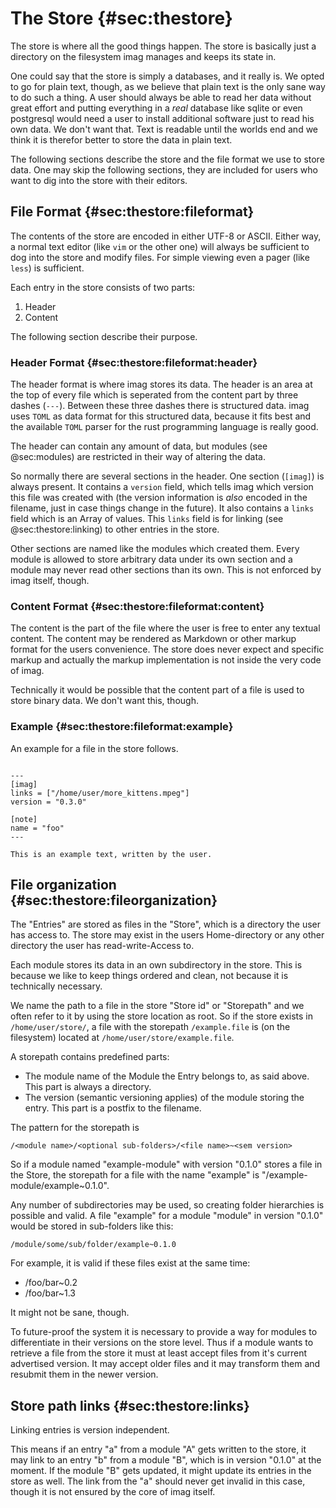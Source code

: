 # The Store {#sec:thestore}

The store is where all the good things happen.
The store is basically just a directory on the filesystem imag manages and keeps
its state in.

One could say that the store is simply a databases, and it really is. We opted
to go for plain text, though, as we believe that plain text is the only sane way
to do such a thing.
A user should always be able to read her data without great effort and putting
everything in a _real_ database like sqlite or even postgresql would need a user
to install additional software just to read his own data. We don't want that.
Text is readable until the worlds end and we think it is therefor better to
store the data in plain text.

The following sections describe the store and the file format we use to store
data. One may skip the following sections, they are included for users who want
to dig into the store with their editors.

## File Format {#sec:thestore:fileformat}

The contents of the store are encoded in either UTF-8 or ASCII. Either way, a
normal text editor (like `vim` or the other one) will always be sufficient to
dog into the store and modify files. For simple viewing even a pager (like
`less`) is sufficient.

Each entry in the store consists of two parts:

1. Header
1. Content

The following section describe their purpose.

### Header Format {#sec:thestore:fileformat:header}

The header format is where imag stores its data. The header is an area at the
top of every file which is seperated from the content part by three dashes
(`---`). Between these three dashes there is structured data. imag uses `TOML`
as data format for this structured data, because it fits best and the available
`TOML` parser for the rust programming language is really good.

The header can contain any amount of data, but modules (see @sec:modules) are
restricted in their way of altering the data.

So normally there are several sections in the header. One section (`[imag]`) is
always present. It contains a `version` field, which tells imag which version
this file was created with (the version information is _also_ encoded in the
filename, just in case things change in the future). It also contains a `links`
field which is an Array of values. This `links` field is for linking (see
@sec:thestore:linking) to other entries in the store.

Other sections are named like the modules which created them. Every module is
allowed to store arbitrary data under its own section and a module may never
read other sections than its own. This is not enforced by imag itself, though.

### Content Format {#sec:thestore:fileformat:content}

The content is the part of the file where the user is free to enter any textual
content. The content may be rendered as Markdown or other markup format for the
users convenience. The store does never expect and specific markup and actually
the markup implementation is not inside the very code of imag.

Technically it would be possible that the content part of a file is used to
store binary data. We don't want this, though.

### Example {#sec:thestore:fileformat:example}

An example for a file in the store follows.

```text

---
[imag]
links = ["/home/user/more_kittens.mpeg"]
version = "0.3.0"

[note]
name = "foo"
---

This is an example text, written by the user.

```

## File organization {#sec:thestore:fileorganization}

The "Entries" are stored as files in the "Store", which is a directory the
user has access to.  The store may exist in the users Home-directory or any
other directory the user has read-write-Access to.

Each module stores its data in an own subdirectory in the store. This is because
we like to keep things ordered and clean, not because it is technically
necessary.

We name the path to a file in the store "Store id" or "Storepath" and we often
refer to it by using the store location as root.
So if the store exists in `/home/user/store/`, a file with the storepath
`/example.file` is (on the filesystem) located at
`/home/user/store/example.file`.

A storepath contains predefined parts:

* The module name of the Module the Entry belongs to, as said above.
  This part is always a directory.
* The version (semantic versioning applies) of the module storing the entry.
  This part is a postfix to the filename.

The pattern for the storepath is

```
/<module name>/<optional sub-folders>/<file name>~<sem version>
```

So if a module named "example-module" with version "0.1.0" stores a file in the
Store, the storepath for a file with the name "example" is
"/example-module/example~0.1.0".

Any number of subdirectories may be used, so creating folder hierarchies is
possible and valid. A file "example" for a module "module" in version "0.1.0"
would be stored in sub-folders like this:

```
/module/some/sub/folder/example~0.1.0
```

For example, it is valid if these files exist at the same time:

* /foo/bar~0.2
* /foo/bar~1.3

It might not be sane, though.

To future-proof the system it is necessary to provide a way for modules to
differentiate in their versions on the store level. Thus if a module wants to
retrieve a file from the store it must at least accept files from it's current
advertised version. It may accept older files and it may transform them and
resubmit them in the newer version.

## Store path links {#sec:thestore:links}

Linking entries is version independent.

This means if an entry "a" from a module "A" gets written to the store, it may
link to an entry "b" from a module "B", which is in version "0.1.0" at the
moment. If the module "B" gets updated, it might update its entries in the store
as well. The link from the "a" should never get invalid in this case, though it
is not ensured by the core of imag itself.

